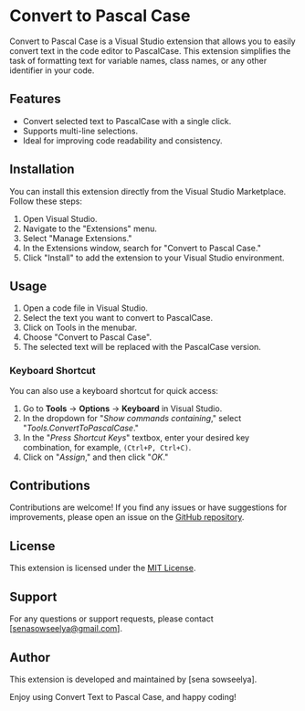 # Convert to Pascal Case

Convert to Pascal Case is a Visual Studio extension that allows you to easily convert text in the code editor to PascalCase. This extension simplifies the task of formatting text for variable names, class names, or any other identifier in your code.

## Features

- Convert selected text to PascalCase with a single click.
- Supports multi-line selections.
- Ideal for improving code readability and consistency.

## Installation

You can install this extension directly from the Visual Studio Marketplace. Follow these steps:

1. Open Visual Studio.
2. Navigate to the "Extensions" menu.
3. Select "Manage Extensions."
4. In the Extensions window, search for "Convert to Pascal Case."
5. Click "Install" to add the extension to your Visual Studio environment.

## Usage

1. Open a code file in Visual Studio.
2. Select the text you want to convert to PascalCase.
3. Click on Tools in the menubar.
4. Choose "Convert to Pascal Case".
5. The selected text will be replaced with the PascalCase version.

### Keyboard Shortcut

You can also use a keyboard shortcut for quick access:

1. Go to **Tools** -> **Options** -> **Keyboard** in Visual Studio.
2. In the dropdown for "_Show commands containing_," select "_Tools.ConvertToPascalCase_."
3. In the "_Press Shortcut Keys_" textbox, enter your desired key combination, for example, `(Ctrl+P, Ctrl+C)`.
4. Click on "_Assign_," and then click "_OK_."
   
## Contributions

Contributions are welcome! If you find any issues or have suggestions for improvements, please open an issue on the [GitHub repository](https://github.com/senasowseelya/VsExtensionForPascalCase).

## License

This extension is licensed under the [MIT License](LICENSE).

## Support

For any questions or support requests, please contact [senasowseelya@gmail.com].

## Author

This extension is developed and maintained by [sena sowseelya].

Enjoy using Convert Text to Pascal Case, and happy coding!

